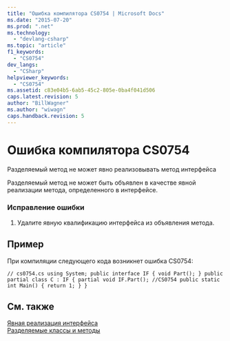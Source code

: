 ```yaml
---
title: "Ошибка компилятора CS0754 | Microsoft Docs"
ms.date: "2015-07-20"
ms.prod: ".net"
ms.technology: 
  - "devlang-csharp"
ms.topic: "article"
f1_keywords: 
  - "CS0754"
dev_langs: 
  - "CSharp"
helpviewer_keywords: 
  - "CS0754"
ms.assetid: c83e04b5-6ab5-45c2-805e-0ba4f041d506
caps.latest.revision: 5
author: "BillWagner"
ms.author: "wiwagn"
caps.handback.revision: 5
---
```

# Ошибка компилятора CS0754
Разделяемый метод не может явно реализовывать метод интерфейса  
  
 Разделяемый метод не может быть объявлен в качестве явной реализации метода, определенного в интерфейсе.  
  
### Исправление ошибки  
  
1.  Удалите явную квалификацию интерфейса из объявления метода.  
  
## Пример  
 При компиляции следующего кода возникнет ошибка CS0754:  
  
```  
// cs0754.cs using System; public interface IF { void Part(); } public partial class C : IF { partial void IF.Part(); //CS0754 public static int Main() { return 1; } }  
```  
  
## См. также  
 [Явная реализация интерфейса](../../csharp/programming-guide/interfaces/explicit-interface-implementation.md)   
 [Разделяемые классы и методы](../../csharp/programming-guide/classes-and-structs/partial-classes-and-methods.md)